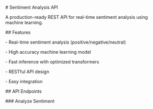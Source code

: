 \# Sentiment Analysis API



A production-ready REST API for real-time sentiment analysis using machine learning.



\## Features



\- Real-time sentiment analysis (positive/negative/neutral)

\- High accuracy machine learning model

\- Fast inference with optimized transformers

\- RESTful API design

\- Easy integration



\## API Endpoints



\### Analyze Sentiment


